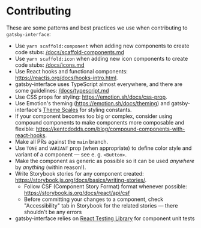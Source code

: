 # Contributing

These are some patterns and best practices we use when contributing to `gatsby-interface`:

- Use `yarn scaffold:component` when adding new components to create code stubs: [/docs/scaffold-components.md]()
- Use `yarn scaffold:icon` when adding new icon components to create code stubs: [/docs/icons.md]()
- Use React hooks and functional components: https://reactjs.org/docs/hooks-intro.html.
- gatsby-interface uses TypeScript almost everywhere, and there are some guidelines: [/docs/typescript.md]()
- Use CSS props for styling: https://emotion.sh/docs/css-prop.
- Use Emotion's theming (https://emotion.sh/docs/theming) and gatsby-interface's [Theme Scales](https://gatsby-interface.netlify.app/?path=/story/theme-scales--colors) for styling constants.
- If your component becomes too big or complex, consider using compound components to make components more composable and flexible: https://kentcdodds.com/blog/compound-components-with-react-hooks.
- Make all PRs against the `main` branch.
- Use `TONE` and `VARIANT` prop (when appropriate) to define color style and variant of a component — see e. g. `<Button>`.
- Make the component as generic as possible so it can be used _anywhere_ by _anything_ (within reason!).
- Write Storybook stories for any component created: https://storybook.js.org/docs/basics/writing-stories/.
  - Follow CSF (Component Story Format) format whenever possible: https://storybook.js.org/docs/react/api/csf
  - Before committing your changes to a component, check "Accessibility" tab in Storybook for the related stories — there shouldn't be any errors
- gatsby-interface relies on [React Testing Library](https://testing-library.com/docs/react-testing-library/intro) for component unit tests
